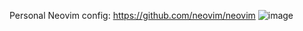 Personal Neovim config: https://github.com/neovim/neovim
![image](https://github.com/user-attachments/assets/1a34a8a1-17a6-4e96-b836-a06067ec4b86)
